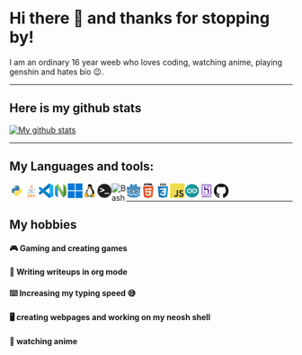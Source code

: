 # Hi there :wave: and thanks for stopping by!
I am an ordinary 16 year weeb who loves coding, watching anime, playing genshin and hates bio :wink:.   
___

## Here is my github stats 

[![My github stats](https://github-readme-stats.vercel.app/api?username=NeoDrags&theme=react&show_icons=true)](https://github.com/anuraghazra/github-readme-stats)

____

## My Languages and tools:   

<img align="left" alt="Python" width="26px" src="https://raw.githubusercontent.com/github/explore/master/topics/python/python.png" />
<img align="left" alt="Java" width="26px" src="https://raw.githubusercontent.com/github/explore/master/topics/java/java.png" />
<img align="left" alt="VS Code" width="26px" src="https://raw.githubusercontent.com/github/explore/master/topics/visual-studio-code/visual-studio-code.png" />
<img align="left" alt="Neovim" width="26px" src="https://raw.githubusercontent.com/github/explore/master/topics/neovim/neovim.png" />
<img align="left" alt="Windows" width="26px" src="https://raw.githubusercontent.com/github/explore/master/topics/windows/windows.png" />
<img align="left" alt="Linux" width="26px" src="https://raw.githubusercontent.com/github/explore/master/topics/linux/linux.png" />
<img align="left" alt="Terminal" width="26px" src="https://raw.githubusercontent.com/github/explore/80688e429a7d4ef2fca1e82350fe8e3517d3494d/topics/terminal/terminal.png" />
<img align="left" alt="Bash" width="26px" src="https://raw.githubusercontent.com/odb/official-bash-logo/master/assets/Logos/Icons/SVG/128x128.svg" />
<img align="left" alt="Godot" width="26px" src="https://raw.githubusercontent.com/github/explore/master/topics/godot/godot.png" />
<img align="left" alt="HTML5" width="26px" src="https://raw.githubusercontent.com/github/explore/80688e429a7d4ef2fca1e82350fe8e3517d3494d/topics/html/html.png" />
<img align="left" alt="CSS3" width="26px" src="https://raw.githubusercontent.com/github/explore/80688e429a7d4ef2fca1e82350fe8e3517d3494d/topics/css/css.png" />
<img align="left" alt="JavaScript" width="26px" src="https://raw.githubusercontent.com/github/explore/master/topics/javascript/javascript.png" />
<img align="left" alt="arduino" width="26px" src="https://raw.githubusercontent.com/github/explore/master/topics/arduino/arduino.png" />
<img align="left" alt="Heroku" width="26px" src="https://raw.githubusercontent.com/github/explore/master/topics/heroku/heroku.png" />
<img align="left" alt="github" width="26px" src="https://raw.githubusercontent.com/github/explore/master/topics/github/github.png" />
<br />

____

## My hobbies

#### :video_game: Gaming and creating games 
#### :notebook_with_decorative_cover: Writing writeups in org mode  
#### :keyboard: Increasing my typing speed :sweat_smile:
#### :desktop_computer: creating webpages and working on my neosh shell
#### 🎥 watching anime
